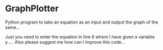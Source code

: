 # GraphPlotter
Python program to take an equation as an input and output the graph of the same...

Just you need to enter the equation in line 6 where I have given a variable y.....
Also please suggest me how can I improve this code...
